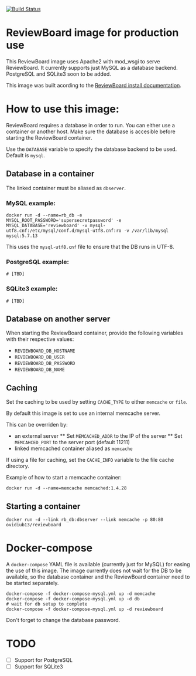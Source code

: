 [![Build Status](https://travis-ci.org/ovidiub13/reviewboard-docker.svg?branch=master)](https://travis-ci.org/ovidiub13/reviewboard-docker)

# ReviewBoard image for production use

This ReviewBoard image uses Apache2 with mod_wsgi to serve ReviewBoard. It currently supports just MySQL as a database backend. PostgreSQL and SQLite3 soon to be added.

This image was built acording to the [ReviewBoard install documentation](https://www.reviewboard.org/docs/manual/2.5/admin/installation/linux/).

# How to use this image:

ReviewBoard requires a database in order to run. You can either use a container or another host. Make sure the database is accesible before starting the ReviewBoard container.

Use the `DATABASE` variable to specify the database backend to be used. Default is `mysql`.

## Database in a container

The linked container must be aliased as `dbserver`.

### MySQL example:

    docker run -d --name=rb_db -e MYSQL_ROOT_PASSWORD='supersecretpassword' -e MYSQL_DATABASE='reviewboard' -v mysql-utf8.cnf:/etc/mysql/conf.d/mysql-utf8.cnf:ro -v /var/lib/mysql mysql:5.7.13

This uses the `mysql-utf8.cnf` file to ensure that the DB runs in UTF-8.

### PostgreSQL example:

    # [TBD]

### SQLite3 example:

    # [TBD]

## Database on another server

When starting the ReviewBoard container, provide the following variables with their respective values:

* `REVIEWBOARD_DB_HOSTNAME`
* `REVIEWBOARD_DB_USER`
* `REVIEWBOARD_DB_PASSWORD`
* `REVIEWBOARD_DB_NAME`

## Caching

Set the caching to be used by setting `CACHE_TYPE` to either `memcache` or `file`.

By default this image is set to use an internal memcache server.

This can be overriden by:
* an external server
** Set `MEMCACHED_ADDR` to the IP of the server
** Set `MEMCAHCED_PORT` to the server port (default 11211)
* linked memcached container aliased as `memcache`

If using a file for caching, set the `CACHE_INFO` variable to the file cache directory.

Example of how to start a memcache container:

    docker run -d --name=memcache memcached:1.4.28

## Starting a container

    docker run -d --link rb_db:dbserver --link memcache -p 80:80 ovidiub13/reviewboard

# Docker-compose

A `docker-compose` YAML file is available (currently just for MySQL) for easing the use of this image.
The image currently does not wait for the DB to be available, so the database container and the ReviewBoard container need to be started separately.

    docker-compose -f docker-compose-mysql.yml up -d memcache
    docker-compose -f docker-compose-mysql.yml up -d db
    # wait for db setup to complete
    docker-compose -f docker-compose-mysql.yml up -d reviewboard

Don't forget to change the database password.

# TODO

- [ ] Support for PostgreSQL
- [ ] Support for SQLite3
